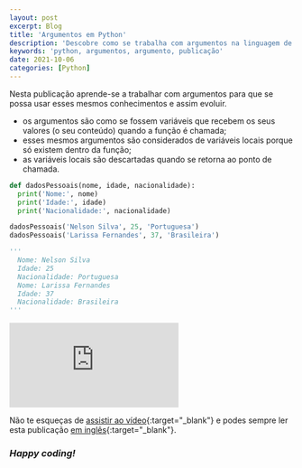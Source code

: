 ```yaml
---
layout: post
excerpt: Blog
title: 'Argumentos em Python'
description: 'Descobre como se trabalha com argumentos na linguagem de programação Python. Obtém respostas às tuas dúvidas com a teoria e os exemplos apresentados.'
keywords: 'python, argumentos, argumento, publicação'
date: 2021-10-06
categories: [Python]
---
```


Nesta publicação aprende-se a trabalhar com argumentos para que se possa usar esses mesmos conhecimentos e assim evoluir.

- os argumentos são como se fossem variáveis que recebem os seus valores (o seu conteúdo) quando a função é chamada;
- esses mesmos argumentos são considerados de variáveis locais porque só existem dentro da função;
- as variáveis locais são descartadas quando se retorna ao ponto de chamada.

```python
def dadosPessoais(nome, idade, nacionalidade):
  print('Nome:', nome)
  print('Idade:', idade)
  print('Nacionalidade:', nacionalidade)

dadosPessoais('Nelson Silva', 25, 'Portuguesa')
dadosPessoais('Larissa Fernandes', 37, 'Brasileira')

'''
  Nome: Nelson Silva
  Idade: 25
  Nacionalidade: Portuguesa
  Nome: Larissa Fernandes
  Idade: 37
  Nacionalidade: Brasileira
'''
```

<div class="video-container">
  <iframe src="https://www.youtube.com/embed/rYJermgsgKk" frameborder="0" allowfullscreen></iframe>
</div>

Não te esqueças de [assistir ao vídeo](https://youtu.be/rYJermgsgKk){:target="\_blank"} e podes sempre ler esta publicação [em inglês](https://nelsonsilvadev.com/blog/20211006/arguments-in-python/){:target="\_blank"}.

### _Happy coding!_
